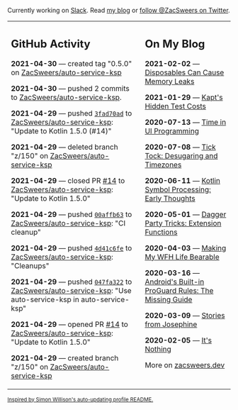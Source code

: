 Currently working on [Slack](https://slack.com/). Read [my blog](https://zacsweers.dev/) or [follow @ZacSweers on Twitter](https://twitter.com/ZacSweers).

<table><tr><td valign="top" width="60%">

## GitHub Activity
<!-- githubActivity starts -->
**2021-04-30** — created tag "0.5.0" on [ZacSweers/auto-service-ksp](https://api.github.com/repos/ZacSweers/auto-service-ksp)

**2021-04-30** — pushed 2 commits to [ZacSweers/auto-service-ksp](https://api.github.com/repos/ZacSweers/auto-service-ksp).

**2021-04-29** — pushed [`3fad70ad`](https://github.com/ZacSweers/auto-service-ksp/commit/3fad70ad0cf48400b774cb51b3b277c07f893e1a) to [ZacSweers/auto-service-ksp](https://api.github.com/repos/ZacSweers/auto-service-ksp): "Update to Kotlin 1.5.0 (#14)"

**2021-04-29** — deleted branch "z/150" on [ZacSweers/auto-service-ksp](https://api.github.com/repos/ZacSweers/auto-service-ksp)

**2021-04-29** — closed PR [#14](https://api.github.com/repos/ZacSweers/auto-service-ksp/pulls/14) to [ZacSweers/auto-service-ksp](https://api.github.com/repos/ZacSweers/auto-service-ksp): "Update to Kotlin 1.5.0"

**2021-04-29** — pushed [`00affb63`](https://github.com/ZacSweers/auto-service-ksp/commit/00affb631c81bd6b43172c399b26b2783f1c414a) to [ZacSweers/auto-service-ksp](https://api.github.com/repos/ZacSweers/auto-service-ksp): "CI cleanup"

**2021-04-29** — pushed [`4d41c6fe`](https://github.com/ZacSweers/auto-service-ksp/commit/4d41c6fe42e9268d1f71fff2cd68b29832a2a0ce) to [ZacSweers/auto-service-ksp](https://api.github.com/repos/ZacSweers/auto-service-ksp): "Cleanups"

**2021-04-29** — pushed [`047fa322`](https://github.com/ZacSweers/auto-service-ksp/commit/047fa3220dbbf4ee1000d2daeb1b754510311c66) to [ZacSweers/auto-service-ksp](https://api.github.com/repos/ZacSweers/auto-service-ksp): "Use auto-service-ksp in auto-service-ksp"

**2021-04-29** — opened PR [#14](https://api.github.com/repos/ZacSweers/auto-service-ksp/pulls/14) to [ZacSweers/auto-service-ksp](https://api.github.com/repos/ZacSweers/auto-service-ksp): "Update to Kotlin 1.5.0"

**2021-04-29** — created branch "z/150" on [ZacSweers/auto-service-ksp](https://api.github.com/repos/ZacSweers/auto-service-ksp)
<!-- githubActivity ends -->
</td><td valign="top" width="40%">

## On My Blog
<!-- blog starts -->
**2021-02-02** — [Disposables Can Cause Memory Leaks](https://www.zacsweers.dev/disposables-can-cause-memory-leaks/)

**2021-01-29** — [Kapt's Hidden Test Costs](https://www.zacsweers.dev/kapts-hidden-test-costs/)

**2020-07-13** — [Time in UI Programming](https://www.zacsweers.dev/time-in-ui/)

**2020-07-08** — [Tick Tock: Desugaring and Timezones](https://www.zacsweers.dev/ticktock-desugaring-timezones/)

**2020-06-11** — [Kotlin Symbol Processing: Early Thoughts](https://www.zacsweers.dev/kotlin-symbol-processor-early-thoughts/)

**2020-05-01** — [Dagger Party Tricks: Extension Functions](https://www.zacsweers.dev/dagger-party-tricks-extension-functions/)

**2020-04-03** — [Making My WFH Life Bearable](https://www.zacsweers.dev/making-wfh-life-bearable/)

**2020-03-16** — [Android's Built-in ProGuard Rules: The Missing Guide](https://www.zacsweers.dev/android-proguard-rules/)

**2020-03-09** — [Stories from Josephine](https://www.zacsweers.dev/stories-from-josephine/)

**2020-02-05** — [It's Nothing](https://www.zacsweers.dev/its-nothing/)
<!-- blog ends -->
More on [zacsweers.dev](https://zacsweers.dev/)
</td></tr></table>

<sub><a href="https://simonwillison.net/2020/Jul/10/self-updating-profile-readme/">Inspired by Simon Willison's auto-updating profile README.</a></sub>